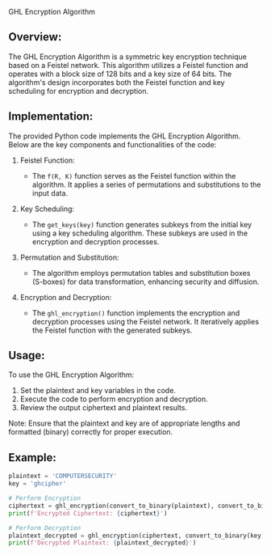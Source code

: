 GHL Encryption Algorithm

Overview:
------------
The GHL Encryption Algorithm is a symmetric key encryption technique based on a Feistel network. This algorithm utilizes a Feistel function and operates with a block size of 128 bits and a key size of 64 bits. The algorithm's design incorporates both the Feistel function and key scheduling for encryption and decryption.

Implementation:
-----------------
The provided Python code implements the GHL Encryption Algorithm. Below are the key components and functionalities of the code:

1. Feistel Function:
   - The `f(R, K)` function serves as the Feistel function within the algorithm. It applies a series of permutations and substitutions to the input data.


2. Key Scheduling:
   - The `get_keys(key)` function generates subkeys from the initial key using a key scheduling algorithm. These subkeys are used in the encryption and decryption processes.

3. Permutation and Substitution:
   - The algorithm employs permutation tables and substitution boxes (S-boxes) for data transformation, enhancing security and diffusion.

4. Encryption and Decryption:
   - The `ghl_encryption()` function implements the encryption and decryption processes using the Feistel network. It iteratively applies the Feistel function with the generated subkeys.

Usage:
-------
To use the GHL Encryption Algorithm:

1. Set the plaintext and key variables in the code.
2. Execute the code to perform encryption and decryption.
3. Review the output ciphertext and plaintext results.

Note: Ensure that the plaintext and key are of appropriate lengths and formatted (binary) correctly for proper execution.

Example:
-----------
```python
plaintext = 'COMPUTERSECURITY'
key = 'ghcipher'

# Perform Encryption
ciphertext = ghl_encryption(convert_to_binary(plaintext), convert_to_binary(key), enc=True)
print(f'Encrypted Ciphertext: {ciphertext}')

# Perform Decryption
plaintext_decrypted = ghl_encryption(ciphertext, convert_to_binary(key), enc=False)
print(f'Decrypted Plaintext: {plaintext_decrypted}')
